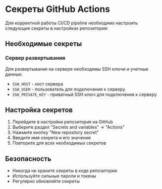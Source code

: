 # Секреты GitHub Actions

Для корректной работы CI/CD pipeline необходимо настроить следующие секреты в настройках репозитория:

## Необходимые секреты

### Сервер развертывания
Для развертывания на сервере необходимы SSH ключи и учетные данные:

- `SSH_HOST` - хост сервера
- `SSH_USER` - пользователь для подключения к серверу
- `SSH_PRIVATE_KEY` - приватный SSH ключ для подключения к серверу

## Настройка секретов

1. Перейдите в настройки репозитория на GitHub
2. Выберите раздел "Secrets and variables" -> "Actions"
3. Нажмите кнопку "New repository secret"
4. Введите имя секрета и его значение
5. Повторите для всех необходимых секретов

## Безопасность

- Никогда не храните секреты в коде репозитория
- Используйте сильные пароли и токены
- Регулярно обновляйте секреты